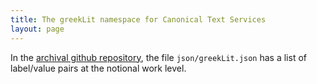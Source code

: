 ```yaml
---
title: The greekLit namespace for Canonical Text Services
layout: page
---
```


In the [archival github repository](https://github.com/chs-tg/greekLit), the file `json/greekLit.json` has a list of label/value pairs at the notional work level.
